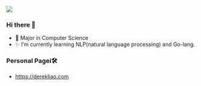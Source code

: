 <img src="https://github-readme-stats.vercel.app/api?username=ringotc&show_icons=true&icon_color=805AD5&text_color=718096&bg_color=ffffff&hide_title=true" />

### Hi there 👋
- 🎈 Major in Computer Science
- ✨ I’m currently learning NLP(natural language processing) and Go-lang.

### Personal Pagei🛠
- https://derekliao.com
<!--
**RingoTC/RingoTC** is a ✨ _special_ ✨ repository because its `README.md` (this file) appears on your GitHub profile.

Here are some ideas to get you started:

- 🔭 I’m currently working on ...
- 🌱 I’m currently learning ...
- 👯 I’m looking to collaborate on ...
- 🤔 I’m looking for help with ...
- 💬 Ask me about ...
- 📫 How to reach me: ...
- 😄 Pronouns: ...
- ⚡ Fun fact: ...
-->
